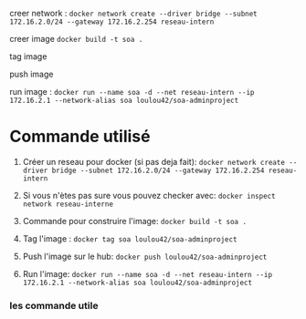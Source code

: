 
creer network : 
`docker network create --driver bridge --subnet 172.16.2.0/24 --gateway 172.16.2.254 reseau-intern`

creer image
`docker build -t soa .`

tag image


push image


run image :
`docker run --name soa -d --net reseau-intern --ip 172.16.2.1 --network-alias soa loulou42/soa-adminproject`

# Commande utilisé

1. Créer un reseau pour docker (si pas deja fait):
`docker network create --driver bridge --subnet 172.16.2.0/24 --gateway 172.16.2.254 reseau-intern`

1. Si vous n'ètes pas sure vous pouvez checker avec: 
`docker inspect network reseau-interne`

1. Commande pour construire l'image: 
`docker build -t soa .`

1. Tag l'image : 
`docker tag soa loulou42/soa-adminproject`

1. Push l'image sur le hub: 
`docker push loulou42/soa-adminproject`

1. Run l'image:
`docker run --name soa -d --net reseau-intern --ip 172.16.2.1 --network-alias soa loulou42/soa-adminproject`

### les commande utile 
```

```